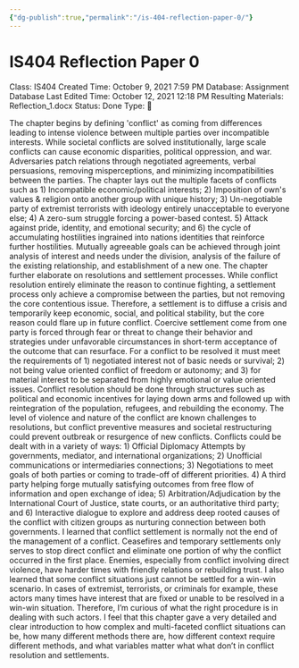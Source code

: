```yaml
---
{"dg-publish":true,"permalink":"/is-404-reflection-paper-0/"}
---
```


# IS404 Reflection Paper 0

Class: IS404
Created Time: October 9, 2021 7:59 PM
Database: Assignment Database
Last Edited Time: October 12, 2021 12:18 PM
Resulting Materials: Reflection_1.docx
Status: Done
Type: 📑

The chapter begins by defining 'conflict' as coming from differences leading to intense violence between multiple parties over incompatible interests. While societal conflicts are solved institutionally, large scale conflicts can cause economic disparities, political oppression, and war. Adversaries patch relations through negotiated agreements, verbal persuasions, removing misperceptions, and minimizing incompatibilities between the parties. The chapter lays out the multiple facets of conflicts such as 1) Incompatible economic/political interests; 2) Imposition of own's values & religion onto another group with unique history; 3) Un-negotiable party of extremist terrorists with ideology entirely unacceptable to everyone else; 4) A zero-sum struggle forcing a power-based contest. 5) Attack against pride, identity, and emotional security; and 6) the cycle of accumulating hostilities ingrained into nations identities that reinforce further hostilities. Mutually agreeable goals can be achieved through joint analysis of interest and needs under the division, analysis of the failure of the existing relationship, and establishment of a new one. The chapter further elaborate on resolutions and settlement processes. While conflict resolution entirely eliminate the reason to continue fighting, a settlement process only achieve a compromise between the parties, but not removing the core contentious issue. Therefore, a settlement is to diffuse a crisis and temporarily keep economic, social, and political stability, but the core reason could flare up in future conflict. Coercive settlement come from one party is forced through fear or threat to change their behavior and strategies under unfavorable circumstances in short-term acceptance of the outcome that can resurface. For a conflict to be resolved it must meet the requirements of 1) negotiated interest not of basic needs or survival; 2) not being value oriented conflict of freedom or autonomy; and 3) for material interest to be separated from highly emotional or value oriented issues. Conflict resolution should be done through structures such as political and economic incentives for laying down arms and followed up with reintegration of the population, refugees, and rebuilding the economy. The level of violence and nature of the conflict are known challenges to resolutions, but conflict preventive measures and societal restructuring could prevent outbreak or resurgence of new conflicts. Conflicts could be dealt with in a variety of ways: 1) Official Diplomacy Attempts by governments, mediator, and international organizations; 2) Unofficial communications or intermediaries connections; 3) Negotiations to meet goals of both parties or coming to trade-off of different priorities. 4) A third party helping forge mutually satisfying outcomes from free flow of information and open exchange of idea; 5) Arbitration/Adjudication by the International Court of Justice, state courts, or an authoritative third party; and 6) Interactive dialogue to explore and address deep rooted causes of the conflict with citizen groups as nurturing connection between both governments.
I learned that conflict settlement is normally not the end of the management of a conflict. Ceasefires and temporary settlements only serves to stop direct conflict and eliminate one portion of why the conflict occurred in the first place. Enemies, especially from conflict involving direct violence, have harder times with friendly relations or rebuilding trust. I also learned that some conflict situations just cannot be settled for a win-win scenario. In cases of extremist, terrorists, or criminals for example, these actors many times have interest that are fixed or unable to be resolved in a win-win situation. Therefore, I’m curious of what the right procedure is in dealing with such actors. I feel that this chapter gave a very detailed and clear introduction to how complex and multi-faceted conflict situations can be, how many different methods there are, how different context require different methods, and what variables matter what what don’t in conflict resolution and settlements.